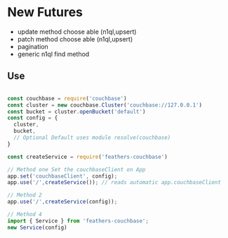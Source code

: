 # New Futures

- update method choose able (n1ql,upsert)
- patch method choose able (n1ql,upsert)
- pagination
- generic n1ql find method


## Use
```javascript

const couchbase = require('couchbase')
const cluster = new couchbase.Cluster('couchbase://127.0.0.1')
const bucket = cluster.openBucket('default')
const config = {
  cluster,
  bucket,
  // Optional Default uses module resolve(couchbase)
}

const createService = require('feathers-couchbase')

// Method one Set the couchbaseClient on App
app.set('couchbaseClient', config);
app.use('/',createService()); // reads automatic app.couchbaseClient

// Method 2
app.use('/',createService(config));

// Method 4
import { Service } from 'feathers-couchbase';
new Service(config)

```
